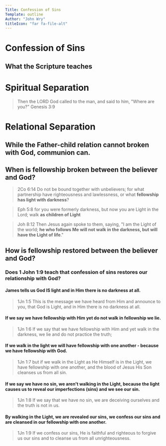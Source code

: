 ```yaml
---
Title: Confession of Sins
Template: outline
Author: "John Wry"
titleIcon: "far fa-file-alt"
---
```


# Confession of Sins
## What the Scripture teaches

# Spiritual Separation
> Then the LORD God called to the man, and said to him, "Where are you?" Genesis 3:9

# Relational Separation

## While the Father-child relation cannot broken with God, communion can. 

## When is fellowship broken between the believer and God? 

> 2Co 6:14  Do not be bound together with unbelievers; for what partnership have righteousness and lawlessness, or what **fellowship has light with darkness**?

> Eph 5:8  for you were formerly darkness, but now you are Light in the Lord; walk **as children of Light**

> Joh 8:12  Then Jesus again spoke to them, saying, "I am the Light of the world; **he who follows Me will not walk in the darkness, but will have the Light of life**."

## How is fellowship restored between the believer and God? 

### Does 1 John 1:9 teach that confession of sins restores our relationship with God? 

#### James tells us God IS light and in Him there is no darkness at all. 
>1Jn 1:5  This is the message we have heard from Him and announce to you, that God is Light, and in Him there is no darkness at all.

#### If we say we have fellowship with Him yet do not walk in fellowship we lie. 
> 1Jn 1:6  If we say that we have fellowship with Him and yet walk in the darkness, we lie and do not practice the truth; 

#### If we walk in the light we will have fellowship with one another - because we have fellowship with God. 
>1Jn 1:7  but if we walk in the Light as He Himself is in the Light, we have fellowship with one another, and the blood of Jesus His Son cleanses us from all sin.

#### If we say we have no sin, we aren't walking in the Light, because the light causes us to reveal our imperfections (sins) and we see our sin. 
>1Jn 1:8  If we say that we have no sin, we are deceiving ourselves and the truth is not in us.

#### By walking in the Light, we are revealed our sins, we confess our sins and are cleansed in our fellowship with one another. 
>1Jn 1:9  If we confess our sins, He is faithful and righteous to forgive us our sins and to cleanse us from all unrighteousness.